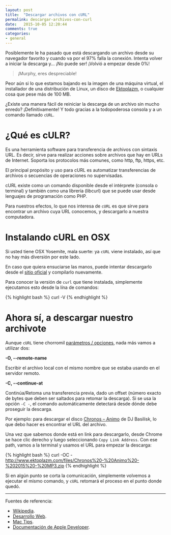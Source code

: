 ```yaml
---
layout: post
title:  "Descargar archivos con cURL"
permalink: descargar-archivos-con-curl
date:   2015-10-05 12:20:44
comments: true
categories:
- general
---
```


Posiblemente le ha pasado que está descargando un archivo desde su navegador favorito y cuando va por el 97% falla la conexión. Intenta volver a iniciar la descarga y... ¡No puede ser! ¡Volvió a empezar desde 0%!

> ¡Murphy, eres despreciable!

Peor aún si lo que estamos bajando es la imagen de una máquina virtual, el installador de una distribución de Linux, un disco de [Ektoplazm](http://www.ektoplazm.com/), o cualquier cosa que pese más de 100 MB.

¿Existe una manera fácil de reiniciar la descarga de un archivo sin mucho enredo? ¡Definitivamente! Y todo gracias a la todopoderosa consola y a un comando llamado `cURL`.

<!--more-->

# ¿Qué es cULR?

Es una herramienta software para transferencia de archivos con sintaxis URL. Es decir, sirve para realizar acciones sobre archivos que hay en URLs de Internet. Soporta los protocolos más comunes, como http, ftp, https, etc.

El principal propósito y uso para cURL es automatizar transferencias de archivos o secuencias de operaciones no supervisadas.

cURL existe como un comando disponible desde el intérprete (consola o terminal) y también como una librería (libcurl) que se puede usar desde lenguajes de programación como PHP.

Para nuestros efectos, lo que nos interesa de `cURL` es que sirve para encontrar un archivo cuya URL conocemos, y descargarlo a nuestra computadora.

# Instalando cURL en OSX

Si usted tiene OSX Yosemite, mala suerte: ya `cURL` viene instalado, así que no hay más diversión por este lado.

En caso que quiera ensuciarse las manos, puede intentar descargarlo desde el [sitio oficial](http://curl.haxx.se/download.html∫) y compilarlo nuevamente.

Para conocer la versión de `curl` que tiene instalada, simplemente ejecutamos esto desde la lína de comandos:

{% highlight bash %}
curl -V
{% endhighlight %}

# Ahora sí, a descargar nuestro archivote

Aunque `cURL` tiene chorromil [parámetros / opciones](http://curl.haxx.se/docs/manpage.html), nada más vamos a utilizar dos:

**-O, --remote-name**

Escribir el archivo local con el mismo nombre que se estaba usando en el servidor remoto.

**-C, --continue-at**

Continúa/Retoma una transferencia previa, dado un offset (número exacto de bytes que deben ser saltados para retomar la descarga). Si se usa la opción `-C -`, el comando automáticamente detectará desde dónde debe proseguir la descarga.

Por ejemplo: para descargar el disco [Chronos – Animo](http://www.ektoplazm.com/free-music/chronos-animo) de DJ Basilisk, lo que debo hacer es encontrar el URL del archivo.

Una vez que sabemos donde está en link para descargarlo, desde Chrome se hace clic derecho y luego seleccionando `Copy Link Address`. Con ese path, vamos a la terminal y usamos el URL para empezar la descarga:

{% highlight bash %}
curl -OC - http://www.ektoplazm.com/files/Chronos%20-%20Animo%20-%202015%20-%20MP3.zip
{% endhighlight %}

Si en algún punto se corta la comunicación, simplemente volvemos a ejecutar el mismo comando, y `cURL` retomará el proceso en el punto donde quedó.

---

Fuentes de referencia:

* [Wikipedia](https://es.wikipedia.org/wiki/CURL).
* [Desarrollo Web](http://www.desarrolloweb.com/faq/que-es-curl.html).
* [Mac Tips](http://best-mac-tips.com/2012/02/05/resuming-broken-downloads/).
* [Documentación de Apple Developer](https://developer.apple.com/library/mac/documentation/Darwin/Reference/ManPages/man1/curl.1.html).
